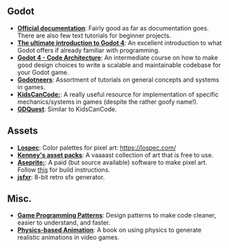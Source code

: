 ## Godot
- [**Official documentation**](https://docs.godotengine.org/en/stable/index.html): Fairly good as far as documentation goes. There are also few text tutorials for beginner projects.
- [**The ultimate introduction to Godot 4**](https://www.youtube.com/watch?v=nAh_Kx5Zh5Q): An excellent introduction to what Godot offers if already familiar with programming.
- [**Godot 4 - Code Architecture**](https://www.youtube.com/watch?v=k0vZbIclXjE): An intermediate course on how to make good design choices to write a scalable and maintainable codebase for your Godot game.
- [**Godotneers**](https://www.youtube.com/watch?v=k0vZbIclXjE): Assortment of tutorials on general concepts and systems in games.
- [**KidsCanCode:**](https://www.youtube.com/channel/UCNaPQ5uLX5iIEHUCLmfAgKg): A really useful resource for implementation of specific mechanics/systems in games (despite the rather goofy name!).
- [**GDQuest**](https://www.youtube.com/c/gdquest): Similar to KidsCanCode.
  
## Assets
- [**Lospec**](https://lospec.com/): Color palettes for pixel art: https://lospec.com/
- [**Kenney's asset packs**](https://kenney.nl/): A vaaaast collection of art that is free to use. 
- [**Aseprite:**](https://www.aseprite.org/): A paid (but source available) software to make pixel art. Follow [this](https://www.reddit.com/r/PixelArt/comments/on9pw6/guide_how_to_build_aseprite_from_source_aseprite/) for build instructions.
- [**jsfxr**](https://sfxr.me/): 8-bit retro sfx generator.
  
## Misc.
- [**Game Programming Patterns**](https://gameprogrammingpatterns.com/): Design patterns to make code cleaner, easier to understand, and faster.
- [**Physics-based Animation**](https://iphys.wordpress.com/wp-content/uploads/2020/01/erleben.ea05.pdf): A book on using physics to generate realistic animations in video games.
